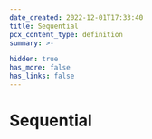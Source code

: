 ```yaml
---
date_created: 2022-12-01T17:33:40
title: Sequential
pcx_content_type: definition
summary: >-

hidden: true
has_more: false
has_links: false
---
```


# Sequential

